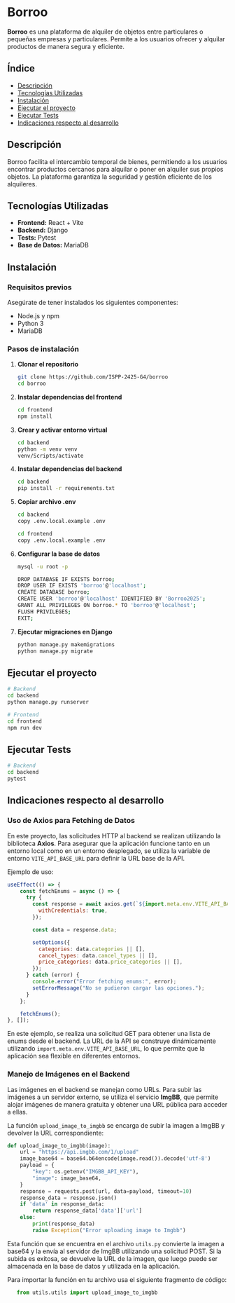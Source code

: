 # Borroo

**Borroo** es una plataforma de alquiler de objetos entre particulares o pequeñas empresas y particulares. Permite a los usuarios ofrecer y alquilar productos de manera segura y eficiente.

## Índice

- [Descripción](#descripción)
- [Tecnologías Utilizadas](#tecnologías-utilizadas)
- [Instalación](#instalación)
- [Ejecutar el proyecto](#ejecutar-el-proyecto)
- [Ejecutar Tests](#ejecutar-tests)
- [Indicaciones respecto al desarrollo](#indicaciones-respecto-al-desarrollo)

## Descripción

Borroo facilita el intercambio temporal de bienes, permitiendo a los usuarios encontrar productos cercanos para alquilar o poner en alquiler sus propios objetos. La plataforma garantiza la seguridad y gestión eficiente de los alquileres.

## Tecnologías Utilizadas

- **Frontend:** React + Vite
- **Backend:** Django
- **Tests:** Pytest
- **Base de Datos:** MariaDB


## Instalación

### Requisitos previos

Asegúrate de tener instalados los siguientes componentes:
- Node.js y npm
- Python 3
- MariaDB 

### Pasos de instalación

1. **Clonar el repositorio**
   ```sh
   git clone https://github.com/ISPP-2425-G4/borroo
   cd borroo
   ```

2. **Instalar dependencias del frontend**
   ```sh
   cd frontend
   npm install
   ```

3. **Crear y activar entorno virtual**
    ```sh
    cd backend
    python -m venv venv
    venv/Scripts/activate
    ```

4. **Instalar dependencias del backend**
   ```sh
   cd backend
   pip install -r requirements.txt
   ```

5. **Copiar archivo .env**
   ```sh
   cd backend
   copy .env.local.example .env

   cd frontend
   copy .env.local.example .env
   ```

6. **Configurar la base de datos**
   ```sh
   mysql -u root -p

   DROP DATABASE IF EXISTS borroo;
   DROP USER IF EXISTS 'borroo'@'localhost';
   CREATE DATABASE borroo;
   CREATE USER 'borroo'@'localhost' IDENTIFIED BY 'Borroo2025';
   GRANT ALL PRIVILEGES ON borroo.* TO 'borroo'@'localhost';
   FLUSH PRIVILEGES;
   EXIT;
   ```

7. **Ejecutar migraciones en Django**
   ```sh
   python manage.py makemigrations
   python manage.py migrate
   ```

## Ejecutar el proyecto
   ```sh
   # Backend
   cd backend
   python manage.py runserver
   ```
   ```sh
   # Frontend
   cd frontend
   npm run dev
   ```
## Ejecutar Tests
   ```sh
   # Backend
   cd backend
   pytest
   ```

## Indicaciones respecto al desarrollo

### Uso de Axios para Fetching de Datos

En este proyecto, las solicitudes HTTP al backend se realizan utilizando la biblioteca **Axios**. Para asegurar que la aplicación funcione tanto en un entorno local como en un entorno desplegado, se utiliza la variable de entorno `VITE_API_BASE_URL` para definir la URL base de la API.

Ejemplo de uso:

```javascript
useEffect(() => {
    const fetchEnums = async () => {
      try {
        const response = await axios.get(`${import.meta.env.VITE_API_BASE_URL}/objetos/enum-choices/`, {
          withCredentials: true,
        });

        const data = response.data;

        setOptions({
          categories: data.categories || [],
          cancel_types: data.cancel_types || [],
          price_categories: data.price_categories || [],
        });
      } catch (error) {
        console.error("Error fetching enums:", error);
        setErrorMessage("No se pudieron cargar las opciones.");
      }
    };

    fetchEnums();
}, []); 
```
En este ejemplo, se realiza una solicitud GET para obtener una lista de enums desde el backend. La URL de la API se construye dinámicamente utilizando `import.meta.env.VITE_API_BASE_URL`, lo que permite que la aplicación sea flexible en diferentes entornos.

### Manejo de Imágenes en el Backend

Las imágenes en el backend se manejan como URLs. Para subir las imágenes a un servidor externo, se utiliza el servicio **ImgBB**, que permite alojar imágenes de manera gratuita y obtener una URL pública para acceder a ellas.

La función `upload_image_to_imgbb` se encarga de subir la imagen a ImgBB y devolver la URL correspondiente:

```python
def upload_image_to_imgbb(image):
    url = "https://api.imgbb.com/1/upload"
    image_base64 = base64.b64encode(image.read()).decode('utf-8')
    payload = {
        "key": os.getenv("IMGBB_API_KEY"),
        "image": image_base64,
    }
    response = requests.post(url, data=payload, timeout=10)
    response_data = response.json()
    if 'data' in response_data:
        return response_data['data']['url']
    else:
        print(response_data)
        raise Exception("Error uploading image to Imgbb")
```
Esta función que se encuentra en el archivo `utils.py` convierte la imagen a base64 y la envía al servidor de ImgBB utilizando una solicitud POST. Si la subida es exitosa, se devuelve la URL de la imagen, que luego puede ser almacenada en la base de datos y utilizada en la aplicación.

Para importar la función en tu archivo usa el siguiente fragmento de código:
```python
   from utils.utils import upload_image_to_imgbb
```